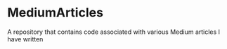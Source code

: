 # MediumArticles
A repository that contains code associated with various Medium articles I have written
